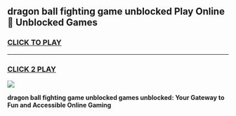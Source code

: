 
## dragon ball fighting game unblocked Play Online 👋 Unblocked Games
<h3>
<a href="https://premium.freeplayer.one?title=dragon_ball_fighting_game_unblocked&ref=19F">CLICK TO PLAY</a></h3>
<hr>

<h3>
<a href="https://premium.freeplayer.one?title=dragon_ball_fighting_game_unblocked&ref=19F">CLICK 2 PLAY</a>
  
</h3>

<a href="https://premium.freeplayer.one?title=dragon_ball_fighting_game_unblocked&ref=19F"><img src="https://clearcache.store/games.png"></a>


**dragon ball fighting game unblocked games unblocked: Your Gateway to Fun and Accessible Online Gaming**
